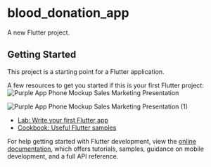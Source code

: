 # blood_donation_app

A new Flutter project.

## Getting Started

This project is a starting point for a Flutter application.

A few resources to get you started if this is your first Flutter project:
![Purple App Phone Mockup Sales Marketing Presentation](https://github.com/AroojAslam/blood_donation_app/assets/101873027/1849bd29-7a03-4b16-a94e-fd6c9310045f)

![Purple App Phone Mockup Sales Marketing Presentation (1)](https://github.com/AroojAslam/blood_donation_app/assets/101873027/584cd9af-95bb-482f-be2e-d0dc8c9a6559)


- [Lab: Write your first Flutter app](https://docs.flutter.dev/get-started/codelab)
- [Cookbook: Useful Flutter samples](https://docs.flutter.dev/cookbook)

For help getting started with Flutter development, view the
[online documentation](https://docs.flutter.dev/), which offers tutorials,
samples, guidance on mobile development, and a full API reference.
